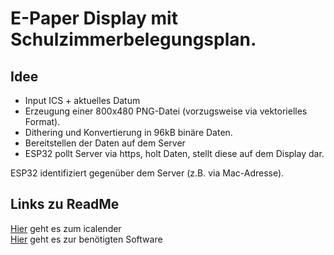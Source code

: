  # E-Paper Display mit Schulzimmerbelegungsplan.

## Idee
  * Input ICS + aktuelles Datum
  * Erzeugung einer 800x480 PNG-Datei (vorzugsweise via vektorielles Format).
  * Dithering und Konvertierung in 96kB binäre Daten.
  * Bereitstellen der Daten auf dem Server
  * ESP32 pollt Server via https, holt Daten, stellt diese auf dem Display dar.

ESP32 identifiziert gegenüber dem Server (z.B. via Mac-Adresse).

## Links zu ReadMe 
[Hier](basics/ics/README.md) geht es zum icalender  
[Hier](INSTALL.md) geht es zur benötigten Software